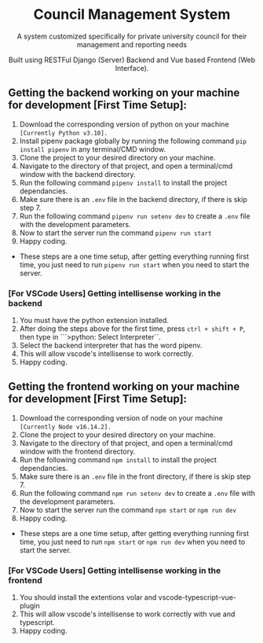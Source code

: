 <div align="center">
  <h1>Council Management System</h1>
  <p>
    A system customized specifically for private university council for their management and reporting needs
  </p>
  <p>
    Built using RESTFul Django (Server) Backend and Vue based Frontend (Web Interface).
  </p>
</div>


## Getting the backend working on your machine for development [First Time Setup]:
1. Download the corresponding version of python on your machine  ```[Currently Python v3.10].``` 
2. Install pipenv package globally by running the following command ```pip install pipenv``` in any terminal/CMD window.
3. Clone the project to your desired directory on your machine.
4. Navigate to the directory of that project, and open a terminal/cmd window with the backend directory.
5. Run the following command ```pipenv install``` to install the project dependancies.
6. Make sure there is an ```.env``` file in the backend directory, if there is skip step 7.
7. Run the following command ```pipenv run setenv dev``` to create a ```.env``` file with the development parameters.
8. Now to start the server run the command  ```pipenv run start```
9. Happy coding.

- These steps are a one time setup, after getting everything running first time, you just need to run ```pipenv run start``` when you need to start the server.

### [For VSCode Users] Getting intellisense working in the backend
1. You must have the python extension installed.
2. After doing the steps above for the first time, press ```ctrl + shift + P```, then type in ```>python: Select Interpreter``.
3. Select the backend interpreter that has the word pipenv.
4. This will allow vscode's intellisense to work correctly.
5. Happy coding.

## Getting the frontend working on your machine for development [First Time Setup]:
1. Download the corresponding version of node on your machine  ```[Currently Node v16.14.2].``` 
2. Clone the project to your desired directory on your machine.
3. Navigate to the directory of that project, and open a terminal/cmd window with the frontend directory.
4. Run the following command ```npm install``` to install the project dependancies.
5. Make sure there is an ```.env``` file in the front directory, if there is skip step 7.
6. Run the following command ```npm run setenv dev``` to create a ```.env``` file with the development parameters.
7. Now to start the server run the command  ```npm start``` or ```npm run dev```
8. Happy coding.

- These steps are a one time setup, after getting everything running first time, you just need to run ```npm start``` or ```npm run dev``` when you need to start the server.

### [For VSCode Users] Getting intellisense working in the frontend
1. You should install the extentions volar and vscode-typescript-vue-plugin
2. This will allow vscode's intellisense to work correctly with vue and typescript.
3. Happy coding.
